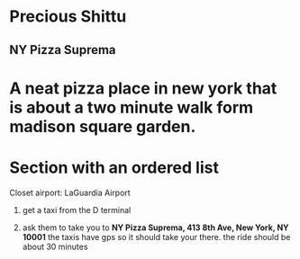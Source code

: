 # Precious Shittu
## NY Pizza Suprema
A neat **pizza** place in new york that is about a two minute walk form **madison square garden**. 
=================
# Section with an ordered list
Closet airport: LaGuardia Airport

1. get a taxi from the D terminal 

2. ask them to take you to **NY Pizza Suprema, 413 8th Ave, New York, NY 10001** the taxis have gps so it should take your there. the ride should be about 30 minutes
